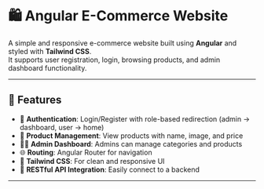 # 🛍️ Angular E-Commerce Website

A simple and responsive e-commerce website built using **Angular** and styled with **Tailwind CSS**.  
It supports user registration, login, browsing products, and admin dashboard functionality.

---

## 🚀 Features

- 🔐 **Authentication**: Login/Register with role-based redirection (admin → dashboard, user → home)
- 🛒 **Product Management**: View products with name, image, and price
- 🧑‍💻 **Admin Dashboard**: Admins can manage categories and products
- 🌐 **Routing**: Angular Router for navigation
- 🎨 **Tailwind CSS**: For clean and responsive UI
- 🔌 **RESTful API Integration**: Easily connect to a backend

---
